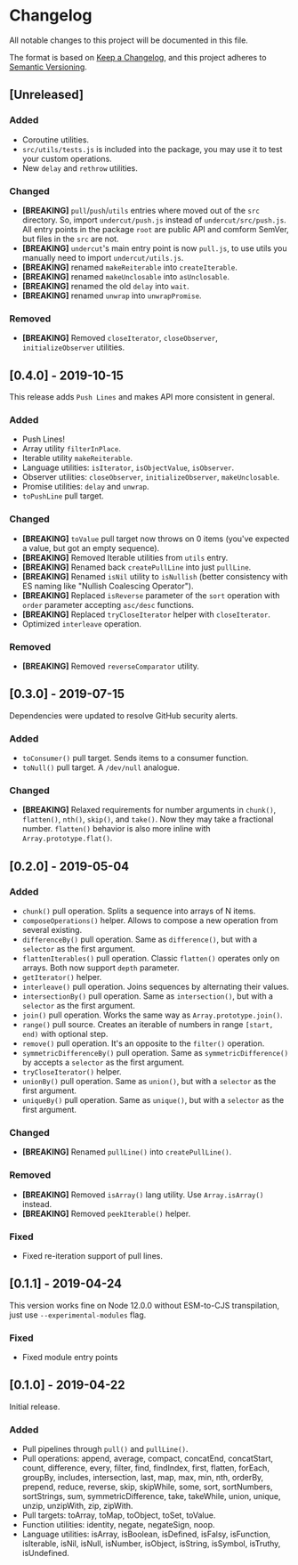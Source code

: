 # Changelog

All notable changes to this project will be documented in this file.

The format is based on [Keep a Changelog](https://keepachangelog.com/en/1.0.0/),
and this project adheres to [Semantic Versioning](https://semver.org/spec/v2.0.0.html).

## [Unreleased]

### Added

- Coroutine utilities.
- `src/utils/tests.js` is included into the package, you may use it to test your custom operations.
- New `delay` and `rethrow` utilities.

### Changed

- **[BREAKING]** `pull`/`push`/`utils` entries where moved out of the `src` directory. So, import `undercut/push.js` instead of `undercut/src/push.js`. All entry points in the package `root` are public API and comform SemVer, but files in the `src` are not.
- **[BREAKING]** `undercut`'s main entry point is now `pull.js`, to use utils you manually need to import `undercut/utils.js`.
- **[BREAKING]** renamed `makeReiterable` into `createIterable`.
- **[BREAKING]** renamed `makeUnclosable` into `asUnclosable`.
- **[BREAKING]** renamed the old `delay` into `wait`.
- **[BREAKING]** renamed `unwrap` into `unwrapPromise`.

### Removed

- **[BREAKING]** Removed `closeIterator`, `closeObserver`, `initializeObserver` utilities.

## [0.4.0] - 2019-10-15

This release adds `Push Lines` and makes API more consistent in general.

### Added

- Push Lines!
- Array utility `filterInPlace`.
- Iterable utility `makeReiterable`.
- Language utilities: `isIterator`, `isObjectValue`, `isObserver`.
- Observer utilities: `closeObserver`, `initializeObserver`, `makeUnclosable`.
- Promise utilities: `delay` and `unwrap`.
- `toPushLine` pull target.

### Changed

- **[BREAKING]** `toValue` pull target now throws on 0 items (you've expected a value, but got an empty sequence).
- **[BREAKING]** Removed Iterable utilities from `utils` entry.
- **[BREAKING]** Renamed back `createPullLine` into just `pullLine`.
- **[BREAKING]** Renamed `isNil` utility to `isNullish` (better consistency with ES naming like "Nullish Coalescing Operator").
- **[BREAKING]** Replaced `isReverse` parameter of the `sort` operation with `order` parameter accepting `asc/desc` functions.
- **[BREAKING]** Replaced `tryCloseIterator` helper with `closeIterator`.
- Optimized `interleave` operation.

### Removed

- **[BREAKING]** Removed `reverseComparator` utility.

## [0.3.0] - 2019-07-15

Dependencies were updated to resolve GitHub security alerts.

### Added

- `toConsumer()` pull target. Sends items to a consumer function.
- `toNull()` pull target. A `/dev/null` analogue.

### Changed

- **[BREAKING]** Relaxed requirements for number arguments in `chunk()`, `flatten()`, `nth()`, `skip()`, and `take()`. Now they may take a fractional number. `flatten()` behavior is also more inline with `Array.prototype.flat()`.

## [0.2.0] - 2019-05-04

### Added

- `chunk()` pull operation. Splits a sequence into arrays of N items.
- `composeOperations()` helper. Allows to compose a new operation from several existing.
- `differenceBy()` pull operation. Same as `difference()`, but with a `selector` as the first argument.
- `flattenIterables()` pull operation. Classic `flatten()` operates only on arrays. Both now support `depth` parameter.
- `getIterator()` helper.
- `interleave()` pull operation. Joins sequences by alternating their values.
- `intersectionBy()` pull operation. Same as `intersection()`, but with a `selector` as the first argument.
- `join()` pull operation. Works the same way as `Array.prototype.join()`.
- `range()` pull source. Creates an iterable of numbers in range `[start, end)` with optional step.
- `remove()` pull operation. It's an opposite to the `filter()` operation.
- `symmetricDifferenceBy()` pull operation. Same as `symmetricDifference()` by accepts a `selector` as the first argument.
- `tryCloseIterator()` helper.
- `unionBy()` pull operation. Same as `union()`, but with a `selector` as the first argument.
- `uniqueBy()` pull operation. Same as `unique()`, but with a `selector` as the first argument.

### Changed

- **[BREAKING]** Renamed `pullLine()` into `createPullLine()`.

### Removed

- **[BREAKING]** Removed `isArray()` lang utility. Use `Array.isArray()` instead.
- **[BREAKING]** Removed `peekIterable()` helper.

### Fixed

- Fixed re-iteration support of pull lines.

## [0.1.1] - 2019-04-24

This version works fine on Node 12.0.0 without ESM-to-CJS transpilation, just use `--experimental-modules` flag.

### Fixed

- Fixed module entry points

## [0.1.0] - 2019-04-22

Initial release.

### Added

- Pull pipelines through `pull()` and `pullLine()`.
- Pull operations: append, average, compact, concatEnd, concatStart, count, difference, every, filter, find, findIndex, first, flatten, forEach, groupBy, includes, intersection, last, map, max, min, nth, orderBy, prepend, reduce, reverse, skip, skipWhile, some, sort, sortNumbers, sortStrings, sum, symmetricDifference, take, takeWhile, union, unique, unzip, unzipWith, zip, zipWith.
- Pull targets: toArray, toMap, toObject, toSet, toValue.
- Function utilities: identity, negate, negateSign, noop.
- Language utilities: isArray, isBoolean, isDefined, isFalsy, isFunction, isIterable, isNil, isNull, isNumber, isObject, isString, isSymbol, isTruthy, isUndefined.
